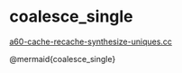 # coalesce_single

[a60-cache-recache-synthesize-uniques.cc](https://bdekoz.github.io/alpha60-docs/html.doxygen/a60-cache-recache-synthesize-uniques_8cc.html)

@mermaid{coalesce_single}
